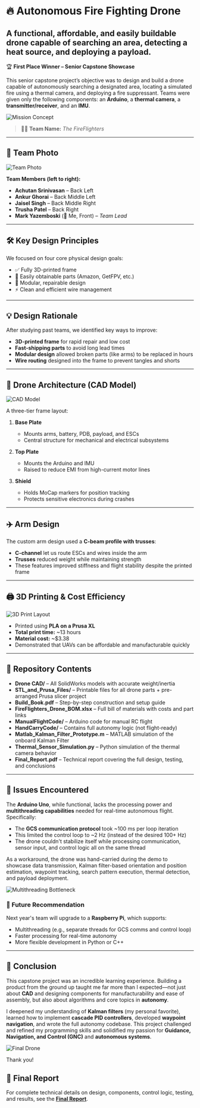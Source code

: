 # 🔥 Autonomous Fire Fighting Drone

## A functional, affordable, and easily buildable drone capable of searching an area, detecting a heat source, and deploying a payload.  
🏆 **First Place Winner – Senior Capstone Showcase**

This senior capstone project’s objective was to design and build a drone capable of autonomously searching a designated area, locating a simulated fire using a thermal camera, and deploying a fire suppressant. Teams were given only the following components: an **Arduino**, a **thermal camera**, a **transmitter/receiver**, and an **IMU**.

![Mission Concept](images/Conops.png)

> 👨‍🚒 **Team Name:** *The FireFlighters*

---

## 📸 Team Photo

![Team Photo](images/Team.jpg)

**Team Members (left to right):**

- **Achutan Srinivasan** – Back Left  
- **Ankur Ghorai** – Back Middle Left  
- **Jaisel Singh** – Back Middle Right  
- **Trusha Patel** – Back Right  
- **Mark Yazemboski** (👋 Me, Front) – *Team Lead*

---

## 🛠️ Key Design Principles

We focused on four core physical design goals:

- ✅ Fully 3D-printed frame  
- 🛒 Easily obtainable parts (Amazon, GetFPV, etc.)  
- 🧩 Modular, repairable design  
- ⚡ Clean and efficient wire management  

---

## 💡 Design Rationale

After studying past teams, we identified key ways to improve:

- **3D-printed frame** for rapid repair and low cost  
- **Fast-shipping parts** to avoid long lead times  
- **Modular design** allowed broken parts (like arms) to be replaced in hours  
- **Wire routing** designed into the frame to prevent tangles and shorts  

---

## 🧠 Drone Architecture (CAD Model)

![CAD Model](images/CAD_Drone.png)

A three-tier frame layout:

1. **Base Plate**  
   - Mounts arms, battery, PDB, payload, and ESCs  
   - Central structure for mechanical and electrical subsystems  

2. **Top Plate**  
   - Mounts the Arduino and IMU  
   - Raised to reduce EMI from high-current motor lines  

3. **Shield**  
   - Holds MoCap markers for position tracking  
   - Protects sensitive electronics during crashes  

---

## ✈️ Arm Design

The custom arm design used a **C-beam profile with trusses**:

- **C-channel** let us route ESCs and wires inside the arm  
- **Trusses** reduced weight while maintaining strength  
- These features improved stiffness and flight stability despite the printed frame  

---

## 🖨️ 3D Printing & Cost Efficiency

![3D Print Layout](images/3D_Print.png)

- Printed using **PLA on a Prusa XL**  
- **Total print time:** ~13 hours  
- **Material cost:** ~$3.38  
- Demonstrated that UAVs can be affordable and manufacturable quickly  

---

## 📂 Repository Contents

- **Drone CAD/** – All SolidWorks models with accurate weight/inertia  
- **STL_and_Prusa_Files/** – Printable files for all drone parts + pre-arranged Prusa slicer project  
- **Build_Book.pdf** – Step-by-step construction and setup guide  
- **FireFlighters_Drone_BOM.xlsx** – Full bill of materials with costs and part links  
- **ManualFlightCode/** – Arduino code for manual RC flight  
- **HandCarryCode/** – Contains full autonomy logic (not flight-ready)  
- **Matlab_Kalman_Filter_Prototype.m** – MATLAB simulation of the onboard Kalman Filter  
- **Thermal_Sensor_Simulation.py** – Python simulation of the thermal camera behavior  
- **Final_Report.pdf** – Technical report covering the full design, testing, and conclusions  

---

## 🧪 Issues Encountered

The **Arduino Uno**, while functional, lacks the processing power and **multithreading capabilities** needed for real-time autonomous flight. Specifically:

- The **GCS communication protocol** took ~100 ms per loop iteration  
- This limited the control loop to ~2 Hz (instead of the desired 100+ Hz)  
- The drone couldn't stabilize itself while processing communication, sensor input, and control logic all on the same thread  

As a workaround, the drone was hand-carried during the demo to showcase data transmission, Kalman filter-based orientation and position estimation, waypoint tracking, search pattern execution, thermal detection, and payload deployment.

![Multithreading Bottleneck](images/Multi_Thread.png)

### 🔧 Future Recommendation

Next year's team will upgrade to a **Raspberry Pi**, which supports:

- Multithreading (e.g., separate threads for GCS comms and control loop)  
- Faster processing for real-time autonomy  
- More flexible development in Python or C++  

---

## 🧾 Conclusion

This capstone project was an incredible learning experience. Building a product from the ground up taught me far more than I expected—not just about **CAD** and designing components for manufacturability and ease of assembly, but also about algorithms and core topics in **autonomy**.

I deepened my understanding of **Kalman filters** (my personal favorite), learned how to implement **cascade PID controllers**, developed **waypoint navigation**, and wrote the full autonomy codebase. This project challenged and refined my programming skills and solidified my passion for **Guidance, Navigation, and Control (GNC)** and **autonomous systems**.

![Final Drone](images/Built_Drone.jpg)

Thank you!

## 📄 Final Report

For complete technical details on design, components, control logic, testing, and results, see the [**Final Report**](Final_Report.pdf).
